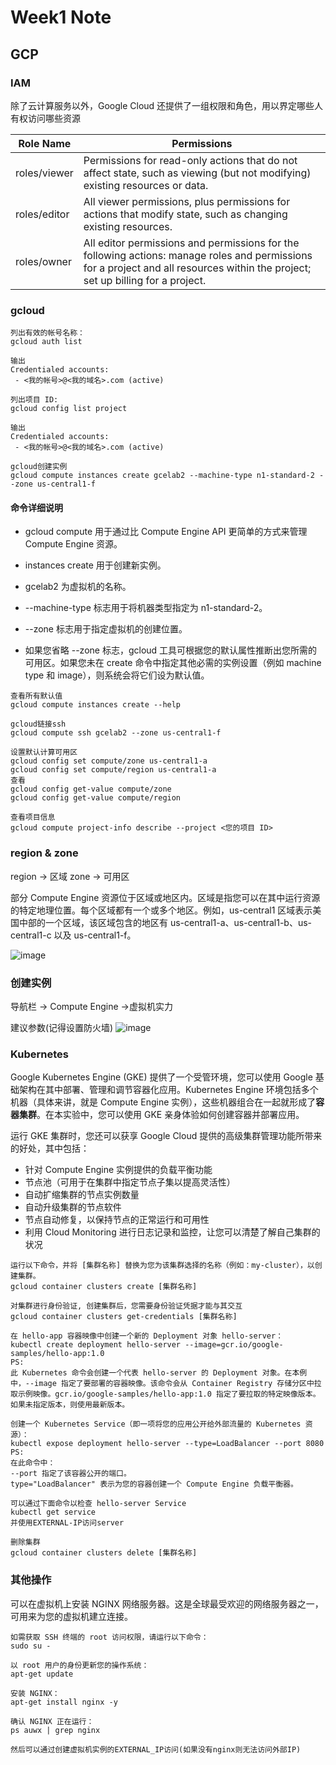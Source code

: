 # Week1 Note

## GCP

### IAM 
除了云计算服务以外，Google Cloud 还提供了一组权限和角色，用以界定哪些人有权访问哪些资源

|  Role Name    | Permissions                                                                                                                                                                      |
|  ----         | ----                                                                                                                                                                             |
| roles/viewer  | Permissions for read-only actions that do not affect state, such as viewing (but not modifying) existing resources or data.                                                      |
| roles/editor  | All viewer permissions, plus permissions for actions that modify state, such as changing existing resources.                                                                     |
| roles/owner   | All editor permissions and permissions for the following actions: manage roles and permissions for a project and all resources within the project; set up billing for a project. |

### gcloud

```
列出有效的帐号名称：
gcloud auth list

输出
Credentialed accounts:
 - <我的帐号>@<我的域名>.com (active)
```

```
列出项目 ID:
gcloud config list project

输出
Credentialed accounts:
 - <我的帐号>@<我的域名>.com (active)
```

```
gcloud创建实例
gcloud compute instances create gcelab2 --machine-type n1-standard-2 --zone us-central1-f
```
#### 命令详细说明

* gcloud compute 用于通过比 Compute Engine API 更简单的方式来管理 Compute Engine 资源。

* instances create 用于创建新实例。

* gcelab2 为虚拟机的名称。

* --machine-type 标志用于将机器类型指定为 n1-standard-2。

* --zone 标志用于指定虚拟机的创建位置。

* 如果您省略 --zone 标志，gcloud 工具可根据您的默认属性推断出您所需的可用区。如果您未在 create 命令中指定其他必需的实例设置（例如 machine type 和 image），则系统会将它们设为默认值。

```
查看所有默认值
gcloud compute instances create --help
```

```
gcloud链接ssh
gcloud compute ssh gcelab2 --zone us-central1-f
```

```
设置默认计算可用区
gcloud config set compute/zone us-central1-a
gcloud config set compute/region us-central1-a
查看
gcloud config get-value compute/zone
gcloud config get-value compute/region
```

```
查看项目信息
gcloud compute project-info describe --project <您的项目 ID>
```

### region & zone
region -> 区域
zone ->   可用区

部分 Compute Engine 资源位于区域或地区内。区域是指您可以在其中运行资源的特定地理位置。每个区域都有一个或多个地区。例如，us-central1 区域表示美国中部的一个区域，该区域包含的地区有 us-central1-a、us-central1-b、us-central1-c 以及 us-central1-f。

![image](https://user-images.githubusercontent.com/31728012/150260923-a17ff1e5-9ddd-45b8-8ba0-1c851f7682e5.png)


### 创建实例
导航栏 -> Compute Engine ->虚拟机实力

建议参数(记得设置防火墙)
![image](https://user-images.githubusercontent.com/31728012/150261194-f2b84f4a-dccf-4c4b-bfae-147dc7e79999.png)


### Kubernetes
Google Kubernetes Engine (GKE) 提供了一个受管环境，您可以使用 Google 基础架构在其中部署、管理和调节容器化应用。Kubernetes Engine 环境包括多个机器（具体来讲，就是 Compute Engine 实例），这些机器组合在一起就形成了**容器集群**。在本实验中，您可以使用 GKE 亲身体验如何创建容器并部署应用。

运行 GKE 集群时，您还可以获享 Google Cloud 提供的高级集群管理功能所带来的好处，其中包括：
* 针对 Compute Engine 实例提供的负载平衡功能
* 节点池（可用于在集群中指定节点子集以提高灵活性）
* 自动扩缩集群的节点实例数量
* 自动升级集群的节点软件
* 节点自动修复，以保持节点的正常运行和可用性
* 利用 Cloud Monitoring 进行日志记录和监控，让您可以清楚了解自己集群的状况

```
运行以下命令，并将 [集群名称] 替换为您为该集群选择的名称（例如：my-cluster），以创建集群。
gcloud container clusters create [集群名称]

对集群进行身份验证, 创建集群后，您需要身份验证凭据才能与其交互
gcloud container clusters get-credentials [集群名称]

在 hello-app 容器映像中创建一个新的 Deployment 对象 hello-server：
kubectl create deployment hello-server --image=gcr.io/google-samples/hello-app:1.0
PS:
此 Kubernetes 命令会创建一个代表 hello-server 的 Deployment 对象。在本例中，--image 指定了要部署的容器映像。该命令会从 Container Registry 存储分区中拉取示例映像。gcr.io/google-samples/hello-app:1.0 指定了要拉取的特定映像版本。如果未指定版本，则使用最新版本。

创建一个 Kubernetes Service（即一项将您的应用公开给外部流量的 Kubernetes 资源）：
kubectl expose deployment hello-server --type=LoadBalancer --port 8080
PS:
在此命令中：
--port 指定了该容器公开的端口。
type="LoadBalancer" 表示为您的容器创建一个 Compute Engine 负载平衡器。

可以通过下面命令以检查 hello-server Service
kubectl get service
并使用EXTERNAL-IP访问server

删除集群
gcloud container clusters delete [集群名称]
```


### 其他操作
可以在虚拟机上安装 NGINX 网络服务器。这是全球最受欢迎的网络服务器之一，可用来为您的虚拟机建立连接。

```
如需获取 SSH 终端的 root 访问权限，请运行以下命令：
sudo su -

以 root 用户的身份更新您的操作系统：
apt-get update

安装 NGINX：
apt-get install nginx -y

确认 NGINX 正在运行：
ps auwx | grep nginx

然后可以通过创建虚拟机实例的EXTERNAL_IP访问(如果没有nginx则无法访问外部IP)
```
